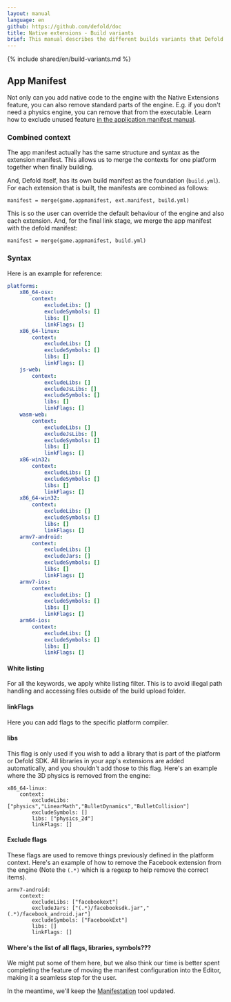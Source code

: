 ```yaml
---
layout: manual
language: en
github: https://github.com/defold/doc
title: Native extensions - Build variants
brief: This manual describes the different builds variants that Defold can create and how they interact with native extensions and the engine.
---
```


{% include shared/en/build-variants.md %}

## App Manifest

Not only can you add native code to the engine with the Native Extensions feature, you can also remove standard parts of the engine. E.g. if you don't need a physics engine, you can remove that from the executable. Learn how to exclude unused feature [in the application manifest manual](/manuals/app-manifest).

### Combined context

The app manifest actually has the same structure and syntax as the extension manifest. This allows us to merge the contexts for one platform together when finally building.

And, Defold itself, has its own build manifest as the foundation (`build.yml`). For each extension that is built, the manifests are combined as follows:

	manifest = merge(game.appmanifest, ext.manifest, build.yml)

This is so the user can override the default behaviour of the engine and also each extension. And, for the final link stage, we merge the app manifest with the defold manifest:

	manifest = merge(game.appmanifest, build.yml)


### Syntax

Here is an example for reference:

```yml
platforms:
    x86_64-osx:
        context:
            excludeLibs: []
            excludeSymbols: []
            libs: []
            linkFlags: []
    x86_64-linux:
        context:
            excludeLibs: []
            excludeSymbols: []
            libs: []
            linkFlags: []
    js-web:
        context:
            excludeLibs: []
            excludeJsLibs: []
            excludeSymbols: []
            libs: []
            linkFlags: []
    wasm-web:
        context:
            excludeLibs: []
            excludeJsLibs: []
            excludeSymbols: []
            libs: []
            linkFlags: []
    x86-win32:
        context:
            excludeLibs: []
            excludeSymbols: []
            libs: []
            linkFlags: []
    x86_64-win32:
        context:
            excludeLibs: []
            excludeSymbols: []
            libs: []
            linkFlags: []
    armv7-android:
        context:
            excludeLibs: []
            excludeJars: []
            excludeSymbols: []
            libs: []
            linkFlags: []
    armv7-ios:
        context:
            excludeLibs: []
            excludeSymbols: []
            libs: []
            linkFlags: []
    arm64-ios:
        context:
            excludeLibs: []
            excludeSymbols: []
            libs: []
            linkFlags: []
```

#### White listing

For all the keywords, we apply white listing filter. This is to avoid illegal path handling and accessing files outside of the build upload folder.

#### linkFlags

Here you can add flags to the specific platform compiler.

#### libs

This flag is only used if you wish to add a library that is part of the platform or Defold SDK. All libraries in your app's extensions are added automatically, and you shouldn't add those to this flag. Here's an example where the 3D physics is removed from the engine:

    x86_64-linux:
        context:
            excludeLibs: ["physics","LinearMath","BulletDynamics","BulletCollision"]
            excludeSymbols: []
            libs: ["physics_2d"]
            linkFlags: []

#### Exclude flags

These flags are used to remove things previously defined in the platform context. Here's an example of how to remove the Facebook extension from the engine (Note the `(.*)` which is a regexp to help remove the correct items).

    armv7-android:
        context:
            excludeLibs: ["facebookext"]
            excludeJars: ["(.*)/facebooksdk.jar","(.*)/facebook_android.jar"]
            excludeSymbols: ["FacebookExt"]
            libs: []
            linkFlags: []

#### Where's the list of all flags, libraries, symbols???

We might put some of them here, but we also think our time is better spent completing the feature of moving the manifest configuration into the Editor, making it a seamless step for the user.

In the meantime, we'll keep the [Manifestation](https://britzl.github.io/manifestation/) tool updated.
